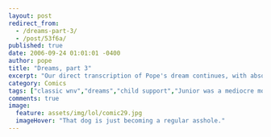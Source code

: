 ```yaml
---
layout: post
redirect_from: 
  - /dreams-part-3/
  - /post/53f6a/
published: true
date: 2006-09-24 01:01:01 -0400
author: pope
title: "Dreams, part 3"
excerpt: "Our direct transcription of Pope's dream continues, with absolutely no analysis whatsoever, we promise. The fact that all of these things popped up in Pope's subconscious definitely doesn't mean anything. "
category: Comics
tags: ["classic wnv","dreams","child support","Junior was a mediocre movie"]
comments: true 
image:
  feature: assets/img/lol/comic29.jpg
  imageHover: "That dog is just becoming a regular asshole."
---
```


